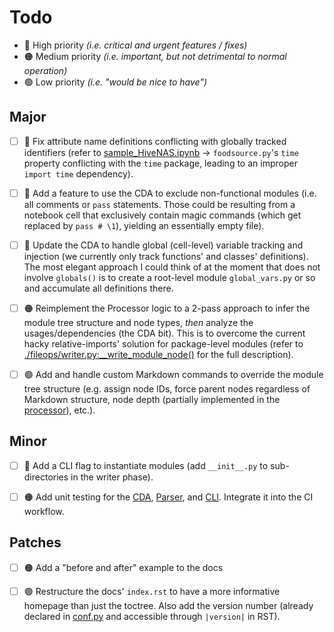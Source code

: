 
# Todo

- 🔴 High priority _(i.e. critical and urgent features / fixes)_
- 🟠 Medium priority _(i.e. important, but not detrimental to normal operation)_
- 🟢 Low priority _(i.e. "would be nice to have")_


## Major

- [ ] 🔴 Fix attribute name definitions conflicting with globally tracked identifiers (refer to [sample_HiveNAS.ipynb](src/demo/examples/sample_HiveNAS.ipynb) -> `foodsource.py`'s `time` property conflicting with the `time` package, leading to an improper `import time` dependency).

- [ ] 🔴 Add a feature to use the CDA to exclude non-functional modules (i.e. all comments or `pass` statements. Those could be resulting from a notebook cell that exclusively contain magic commands (which get replaced by `pass # \1`), yielding an essentially empty file).

- [ ] 🔴 Update the CDA to handle global (cell-level) variable tracking and injection (we currently only track functions' and classes' definitions). The most elegant approach I could think of at the moment that does not involve `globals()` is to create a root-level module `global_vars.py` or so and accumulate all definitions there.

- [ ] 🟠 Reimplement the Processor logic to a 2-pass approach to infer the module tree structure and node types, _then_ analyze the usages/dependencies (the CDA bit). This is to overcome the current hacky relative-imports' solution for package-level modules (refer to [./fileops/writer.py:\_\_write_module_node()](https://github.com/ThunderStruct/nbrefactor/blob/63322fe4a33422d2982dedbd3683ee1e2f9bc739/src/nbrefactor/fileops/writer.py#L49) for the full description).

- [ ] 🟢 Add and handle custom Markdown commands to override the module tree structure (e.g. assign node IDs, force parent nodes regardless of Markdown structure, node depth (partially implemented in the [processor](https://github.com/ThunderStruct/nbrefactor/blob/b2eb3b501da898c625cb1712c076df8b0ac3896e/src/nbrefactor/processor/processor.py#L287)), etc.).


## Minor

- [ ] 🔴 Add a CLI flag to instantiate modules (add `__init__.py` to sub-directories in the writer phase).
- [ ] 🟠 Add unit testing for the [CDA](src/nbrefactor/processor/cda.py), [Parser](src/nbrefactor/processor/parser.py), and [CLI](src/nbrefactor/cli.py). Integrate it into the CI workflow.


## Patches

- [ ] 🟠 Add a "before and after" example to the docs

- [ ] 🟢 Restructure the docs' `index.rst` to have a more informative homepage than just the toctree. Also add the version number (already declared in [conf.py](docs/source/conf.py) and accessible through `|version|` in RST).

